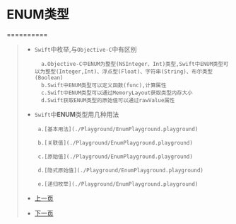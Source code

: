 # ENUM类型
==========

> - `Swift`中枚举,与`Objective-C`中有区别
> 
>         a.Objective-C中ENUM为整型(NSInteger、Int)类型,Swift中ENUM类型可以为整型(Integer,Int)、浮点型(Float)、字符串(String)、布尔类型(Boolean)
>         b.Swift中ENUM类型可以定义函数(func),计算属性
>         c.Swift中ENUM类型可以通过MemoryLayout获取类型内存大小
> 		  d.Swift获取ENUM类型的原始值可以通过rawValue属性
>
>
> - `Swift`中**ENUM**类型用几种用法
> 
> 		 a.[基本用法](./Playground/EnumPlayground.playground)
> 
> 		 b.[关联值](./Playground/EnumPlayground.playground)
> 		
> 		 c.[原始值](./Playground/EnumPlayground.playground)
> 
> 		 d.[隐式原始值](./Playground/EnumPlayground.playground)
> 
> 		 e.[递归枚举](./Playground/EnumPlayground.playground)
> 
> 
> 
> - [上一页](1.4Bool类型.md)  
> - [下一页](1.6String类型.md)